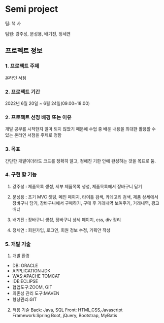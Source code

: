 # Semi project

팀: 책 사 

팀원: 강주성, 문성용, 배기진, 정세연 

## 프로젝트 정보
### 1. 프로젝트 주제
온라인 서점 
### 2. 프로젝트 기간
2022년 6월 20일 ~ 6월 24일(09:00~18:00)
### 2. 프로젝트 선정 배경 또는 이유
개발 공부를 시작한지 얼마 되지 않았기 때문에 수업 중 배운 내용을 최대한 활용할 수 있는 온라인 서점을 주제로 정함
### 3. 목표
간단한 개발이더라도 코드를 정확히 알고, 정해진 기한 안에 완성하는 것을 목표로 둠.
### 4. 구현 할 기능
1. 강주성 : 제품목록 생성, 세부 제품목록 생성, 제품목록에서 장바구니 담기

2. 문성용 : 초기 MVC 셋팅, 메인 페이지, 타이틀 검색, 카데고리 검색,  제품 상세에서 장바구니 담기, 장바구니에서 구매하기, 구매 후 거래내역 보여주기, 거래내역, 광고 배너

3. 배기진 : 장바구니 생성, 장바구니 상세 페이지, css, div 정리

4. 정세연 : 회원가입, 로그인, 회원 정보 수정, 기획안 작성
### 5. 개발 기술
1. 개발 환경
* DB: ORACLE
* APPLICATION:JDK
* WAS:APACHE TOMCAT
* IDE:ECLIPSE
* 협업도구:ZOOM, GIT
* 의존성 관리 도구:MAVEN
* 형상관리:GIT

2. 적용 기술
Back: Java, SQL
Front: HTML,CSS,Javascript
Framework:Spring Boot, jQuery, Bootstrap, MyBatis
